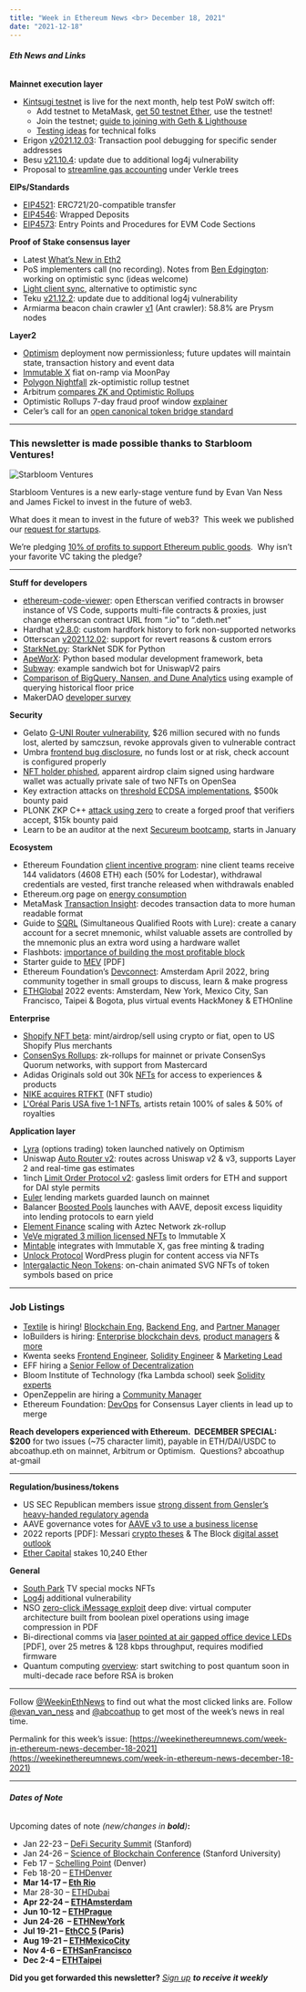 ```yaml
---
title: "Week in Ethereum News <br> December 18, 2021"
date: "2021-12-18"
---
```


###### **Eth News and Links**

**Mainnet execution layer**

- [Kintsugi testnet](https://kintsugi.themerge.dev/) is live for the next month, help test PoW switch off:
    - Add testnet to MetaMask, [get 50 testnet Ether](https://faucet.kintsugi.themerge.dev/), use the testnet!
    - Join the testnet; [guide to joining with Geth & Lighthouse](https://github.com/remyroy/ethstaker/blob/main/merge-devnet.md)
    - [Testing ideas](https://hackmd.io/WKpg6SNzQbi1jVKNgrSgWg) for technical folks
- Erigon [v2021.12.03](https://github.com/ledgerwatch/erigon/releases/tag/v2021.12.03): Transaction pool debugging for specific sender addresses 
- Besu [v21.10.4](https://github.com/hyperledger/besu/releases/tag/21.10.4): update due to additional log4j vulnerability
- Proposal to [streamline gas accounting](https://notes.ethereum.org/@vbuterin/verkle_write_gas_extension) under Verkle trees

**EIPs/Standards**

- [EIP4521](https://github.com/ethereum/EIPs/blob/43d367eacca27bb6e251a7a7e783921b9b277695/EIPS/eip-4521.md): ERC721/20-compatible transfer
- [EIP4546](https://github.com/ethereum/EIPs/blob/7069a3c4b6c59e755a000fc870b0085920eadb2c/EIPS/eip-4546.md): Wrapped Deposits
- [EIP4573](https://github.com/ethereum/EIPs/blob/5b0e6575d0eb7578f238b52e78b85d12fa6989e4/EIPS/eip-4573.md): Entry Points and Procedures for EVM Code Sections

**Proof of Stake consensus layer**

- Latest [What’s New in Eth2](https://hackmd.io/@benjaminion/eth2_news/https%3A%2F%2Fhackmd.io%2F%40benjaminion%2Fwnie2_211217)
- PoS implementers call (no recording). Notes from [Ben Edgington](https://hackmd.io/@benjaminion/HyxWQTdqY): working on optimistic sync (ideas welcome)
- [Light client sync](https://hackmd.io/s0mC78fHSZqhssRwJbLK9g), alternative to optimistic sync
- Teku [v21.12.2](https://github.com/ConsenSys/teku/releases/tag/21.12.2): update due to additional log4j vulnerability
- Armiarma beacon chain crawler [v1](https://medium.com/@migalabs/presenting-the-ant-crawler-release-6268387a88dc) (Ant crawler): 58.8% are Prysm nodes

**Layer2**

- [Optimism](https://optimismpbc.medium.com/all-gas-no-brakes-8b0f32afd466) deployment now permissionless; future updates will maintain state, transaction history and event data
- [Immutable X](https://support.immutable.com/hc/en-us/articles/4411697220879/) fiat on-ramp via MoonPay
- [Polygon Nightfall](https://blog.polygon.technology/zk-proofs-protocol-polygon-nightfall-launches-on-testnet-to-provide-low-cost-private-ethereum-transaction/) zk-optimistic rollup testnet
- Arbitrum [compares ZK and Optimistic Rollups](https://medium.com/offchainlabs/optimistic-rollups-the-present-and-future-of-ethereum-scaling-60fb9067ae87)
- Optimistic Rollups 7-day fraud proof window [explainer](https://twitter.com/bkiepuszewski/status/1471116288261038088)
- Celer’s call for an [open canonical token bridge standard](https://blog.celer.network/2021/12/13/say-no-to-vendor-lock-in-calling-for-an-open-canonical-token-bridge-standard/)

* * *

### **This newsletter is made possible thanks to Starbloom Ventures!**

![Starbloom Ventures](https://weekinethereumnews.com/wp-content/uploads/2021/11/Screenshot-from-2021-11-19-15-25-51.png)

Starbloom Ventures is a new early-stage venture fund by Evan Van Ness and James Fickel to invest in the future of web3. 

What does it mean to invest in the future of web3?  This week we published our [request for startups](https://twitter.com/evan_van_ness/status/1471593545085734922).

We’re pledging [10% of profits to support Ethereum public goods](https://twitter.com/evan_van_ness/status/1461840784819425288).  Why isn’t your favorite VC taking the pledge?

* * *

**Stuff for developers**

- [ethereum-code-viewer](https://github.com/dethcrypto/ethereum-code-viewer): open Etherscan verified contracts in browser instance of VS Code, supports multi-file contracts & proxies, just change etherscan contract URL from “.io” to “.deth.net”
- Hardhat [v2.8.0](https://github.com/nomiclabs/hardhat/releases/tag/hardhat%402.8.0): custom hardfork history to fork non-supported networks
- Otterscan [v2021.12.02](https://github.com/wmitsuda/otterscan/releases/tag/v2021.12.02-otterscan): support for revert reasons & custom errors
- [StarkNet.py](https://github.com/software-mansion/starknet.py): StarkNet SDK for Python
- [ApeWorX](https://www.getrevue.co/profile/ApeWorX/issues/introducing-apeworx-beta-issue-1-940734): Python based modular development framework, beta
- [Subway](https://github.com/libevm/subway): example sandwich bot for UniswapV2 pairs
- [Comparison of BigQuery, Nansen, and Dune Analytics](https://mirror.xyz/barniker.eth/J6s7SYB4hUc90LXb7s0lmSNCIydrA2AzxHJep445_xw) using example of querying historical floor price
- MakerDAO [developer survey](https://makerdao.typeform.com/to/eZ4IDyss)

**Security**

- Gelato [G-UNI Router vulnerability](https://twitter.com/gelatonetwork/status/1469813838916866050), $26 million secured with no funds lost, alerted by samczsun, revoke approvals given to vulnerable contract
- Umbra [frontend bug disclosure](https://www.scopelift.co/blog/umbra-frontend-bug-disclosure), no funds lost or at risk, check account is configured properly
- [NFT holder phished](https://twitter.com/dingalingts/status/1470095710888808449), apparent airdrop claim signed using hardware wallet was actually private sale of two NFTs on OpenSea
- Key extraction attacks on [threshold ECDSA implementations](https://hackmd.io/@omershlo/Sk_8JT-qt), $500k bounty paid
- PLONK ZKP C++ [attack using zero](https://cryptosubtlety.medium.com/00-8d4adcf4d255) to create a forged proof that verifiers accept, $15k bounty paid
- Learn to be an auditor at the next [Secureum bootcamp](https://twitter.com/0xRajeev/status/1470910752085065731), starts in January

**Ecosystem**

- Ethereum Foundation [client incentive program](https://blog.ethereum.org/2021/12/13/client-incentive-program/): nine client teams receive 144 validators (4608 ETH) each (50% for Lodestar), withdrawal credentials are vested, first tranche released when withdrawals enabled
- Ethereum.org page on [energy consumption](https://ethereum.org/en/energy-consumption/)
- MetaMask [Transaction Insight](https://metamask.zendesk.com/hc/en-us/articles/4412543412123): decodes transaction data to more human readable format
- Guide to [SQRL](https://medium.com/chainsafe-systems/sqrl-ing-mnemonic-phrases-97e23491bddc) (Simultaneous Qualified Roots with Lure): create a canary account for a secret mnemonic, whilst valuable assets are controlled by the mnemonic plus an extra word using a hardware wallet
- Flashbots: [importance of building the most profitable block](https://writings.flashbots.net/writings/on-the-most-profitable-block/)
- Starter guide to [MEV](https://github.com/0xmebius/mev/blob/main/MEV101.pdf) \[PDF\]
- Ethereum Foundation’s [Devconnect](https://blog.ethereum.org/2021/12/13/announcing-devconnect/): Amsterdam April 2022, bring community together in small groups to discuss, learn & make progress
- [ETHGlobal](https://ethglobal.medium.com/announcing-the-ethglobal-2022-season-51a7906bb3a4) 2022 events: Amsterdam, New York, Mexico City, San Francisco, Taipei & Bogota, plus virtual events HackMoney & ETHOnline

**Enterprise**

- [Shopify NFT beta](https://www.shopify.com/nft): mint/airdrop/sell using crypto or fiat, open to US Shopify Plus merchants
- [ConsenSys Rollups](https://consensys.net/blog/press-release/consensys-launches-consensys-rollups-with-the-support-of-mastercard-fostering-innovation-and-scalability-on-the-ethereum-mainnet-for-private-and-permissioned-blockchains/): zk-rollups for mainnet or private ConsenSys Quorum networks, with support from Mastercard
- Adidas Originals sold out 30k [NFTs](https://www.adidas.com/into_the_metaverse) for access to experiences & products
- [NIKE acquires RTFKT](https://news.nike.com/news/nike-acquires-rtfkt) (NFT studio)
- [L'Oréal Paris USA five 1-1 NFTs](https://www.lorealparisusa.com/nft-art), artists retain 100% of sales & 50% of royalties

**Application layer**

- [Lyra](https://blog.lyra.finance/lyra-is-live/) (options trading) token launched natively on Optimism
- Uniswap [Auto Router v2](https://uniswap.org/blog/auto-router-v2): routes across Uniswap v2 & v3, supports Layer 2 and real-time gas estimates
- 1inch [Limit Order Protocol v2](https://blog.1inch.io/the-1inch-limit-order-protocol-v2-is-released-81c6802db1bd): gasless limit orders for ETH and support for DAI style permits
- [Euler](https://blog.euler.finance/euler-launches-on-mainnet-507f343bbe0e) lending markets guarded launch on mainnet
- Balancer [Boosted Pools](https://medium.com/balancer-protocol/balancer-launches-boosted-pools-to-increase-lp-yields-ba3daadb59f9) launches with AAVE, deposit excess liquidity into lending protocols to earn yield
- [Element Finance](https://medium.com/element-finance/fixed-rates-for-everyone-l2-scaling-is-coming-to-element-a4eaaf6957f1) scaling with Aztec Network zk-rollup
- [VeVe migrated 3 million licensed NFTs](https://twitter.com/veve_official/status/1471258952583168000?s=20) to Immutable X
- [Mintable](https://twitter.com/mintable_app/status/1469529421694394370) integrates with Immutable X, gas free minting & trading
- [Unlock Protocol](https://unlock-protocol.com/blog/unlock-protocol-wordpress-plugin) WordPress plugin for content access via NFTs
- [Intergalactic Neon Tokens](https://twitter.com/smpalladino/status/1469881372273790984): on-chain animated SVG NFTs of token symbols based on price

* * *

### **Job Listings**

- [Textile](https://textile.io/) is hiring! [Blockchain Eng](https://grnh.se/f093ec154us), [Backend Eng](https://grnh.se/526aef8d4us), and [Partner Manager](https://grnh.se/06c1dfdf4us)
- IoBuilders is hiring: [Enterprise blockchain devs](https://www.linkedin.com/jobs/view/2753213671), [product managers](https://www.linkedin.com/jobs/view/2753213143) & [more](https://www.linkedin.com/company/iobuilders)
- Kwenta seeks [Frontend Engineer](https://blog.kwenta.io/kwenta-open-position-front-end-developer/), [Solidity Engineer](https://blog.kwenta.io/kwenta-open-position-solidity-engineer/) & [Marketing Lead](https://blog.kwenta.io/kwenta-open-position-marketing-manager/)
- EFF hiring a [Senior Fellow of Decentralization](https://www.eff.org/deeplinks/2021/12/dream-job-alert-senior-fellow-decentralization-eff)
- Bloom Institute of Technology (fka Lambda school) seek [Solidity experts](https://jobs.lever.co/BloomTech/c3ff6acf-c8ad-4957-b1a9-23a5f693598f) 
- OpenZeppelin are hiring a [Community Manager](https://openzeppelin.com/jobs/opening/?gh_jid=4847457003)
- Ethereum Foundation: [DevOps](https://ethereum.bamboohr.com/jobs/view.php?id=53&source=weekinethnews) for Consensus Layer clients in lead up to merge

**Reach developers experienced with Ethereum.  DECEMBER SPECIAL: $200** for two issues (~75 character limit), payable in ETH/DAI/USDC to abcoathup.eth on mainnet, Arbitrum or Optimism.  Questions? abcoathup at-gmail

* * *

**Regulation/business/tokens**

- US SEC Republican members issue [strong dissent from Gensler’s heavy-handed regulatory agenda](https://www.sec.gov/news/statement/peirce-roisman-falling-further-back-121321)
- AAVE governance votes for [AAVE v3 to use a business license](https://snapshot.org/#/aave.eth/proposal/0x483f30ac318ac7e26fbc9804a48ccd9126078d19c91f19a53c56aeacb7689f4a)
- 2022 reports \[PDF\]: Messari [crypto theses](https://messari.io/pdf/messari-report-crypto-theses-for-2022.pdf) & The Block [digital asset outlook](https://www.tbstat.com/wp/uploads/2021/12/The-Block-Research-2022-Digital-Asset-Outlook.v2.pdf)
- [Ether Capital](https://twitter.com/ethcap/status/1471115850589642765?s=20) stakes 10,240 Ether

**General**

- [South Park](https://www.hollywoodreporter.com/movies/movie-features/south-park-post-covid-the-return-of-covid-movie-mocks-nfts-1235063697/) TV special mocks NFTs
- [Log4j](https://blog.cloudflare.com/protection-against-cve-2021-45046-the-additional-log4j-rce-vulnerability/) additional vulnerability
- NSO [zero-click iMessage exploit](https://googleprojectzero.blogspot.com/2021/12/a-deep-dive-into-nso-zero-click.html) deep dive: virtual computer architecture built from boolean pixel operations using image compression in PDF
- Bi-directional comms via [laser pointed at air gapped office device LEDs](https://intellisec.de/pubs/2021-acsac.pdf) \[PDF\], over 25 metres & 128 kbps throughput, requires modified firmware
- Quantum computing [overview](https://sam-jaques.appspot.com/quantum_landscape): start switching to post quantum soon in multi-decade race before RSA is broken

* * *

Follow [@WeekinEthNews](https://twitter.com/WeekInEthNews) to find out what the most clicked links are. Follow [@evan\_van\_ness](https://twitter.com/evan_van_ness) and [@abcoathup](https://twitter.com/abcoathup) to get most of the week’s news in real time.

Permalink for this week’s issue: [https://weekinethereumnews.com/week-in-ethereum-news-december-18-2021](https://weekinethereumnews.com/week-in-ethereum-news-december-18-2021)

* * *

###### **Dates of Note**

Upcoming dates of note _(new/changes in **bold**)_**:**

- Jan 22-23 – [DeFi Security Summit](https://defisecuritysummit.org/) (Stanford)
- Jan 24-26 – [Science of Blockchain Conference](https://cbr.stanford.edu/sbc22/) (Stanford University)
- Feb 17 – [Schelling Point](https://schellingpoint.gitcoin.co/) (Denver) 
- Feb 18-20 – [ETHDenver](https://www.ethdenver.com/)
- **Mar 14-17 – [Eth Rio](https://www.ethrio.org/)**
- Mar 28-30 – [ETHDubai](https://www.ethdubai.xyz/)
- **Apr 22-24 – [ETHAmsterdam](https://amsterdam.ethglobal.com/)**
- **Jun 10-12 – [ETHPrague](https://ethprague.com/)**
- **Jun 24-26  – [ETHNewYork](https://ethglobal.medium.com/announcing-the-ethglobal-2022-season-51a7906bb3a4)** 
- **Jul 19-21 – [EthCC 5](https://ethcc.io/) (Paris)**
- **Aug 19-21 – [ETHMexicoCity](https://ethglobal.medium.com/announcing-the-ethglobal-2022-season-51a7906bb3a4)**
- **Nov 4-6 – [ETHSanFrancisco](https://ethglobal.medium.com/announcing-the-ethglobal-2022-season-51a7906bb3a4)**
- **Dec 2-4 – [ETHTaipei](https://ethglobal.medium.com/announcing-the-ethglobal-2022-season-51a7906bb3a4)**

**Did you get forwarded this newsletter?** _[Sign up](https://weekinethereum.substack.com/subscribe#about) **to receive it weekly**_
